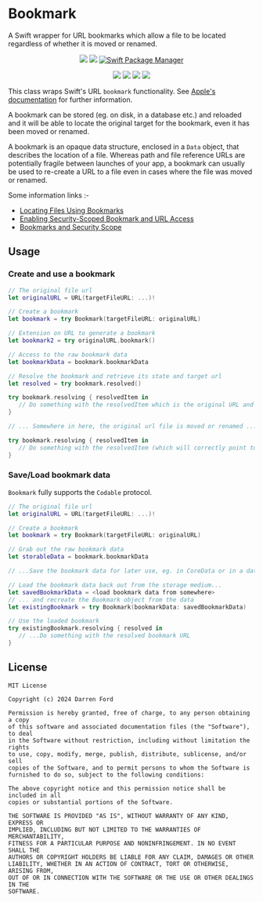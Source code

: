 # Bookmark

A Swift wrapper for URL bookmarks which allow a file to be located regardless of whether it is moved or renamed.

<p align="center">
    <img src="https://img.shields.io/github/v/tag/dagronf/Bookmark" />
    <img src="https://img.shields.io/badge/License-MIT-lightgrey" />
    <a href="https://swift.org/package-manager">
        <img src="https://img.shields.io/badge/spm-compatible-brightgreen.svg?style=flat" alt="Swift Package Manager" />
    </a>
</p>
<p align="center">
    <img src="https://img.shields.io/badge/macOS-10.11+-red" />
    <img src="https://img.shields.io/badge/iOS-11+-blue" />
    <img src="https://img.shields.io/badge/tvOS-11+-orange" />
    <img src="https://img.shields.io/badge/watchOS-4+-purple" />
</p>

This class wraps Swift's URL `bookmark` functionality. See [Apple's documentation](https://developer.apple.com/library/archive/documentation/FileManagement/Conceptual/FileSystemProgrammingGuide/AccessingFilesandDirectories/AccessingFilesandDirectories.html#//apple_ref/doc/uid/TP40010672-CH3-SW10) for further information.

A bookmark can be stored (eg. on disk, in a database etc.) and reloaded and it will be able to locate the original target for the bookmark, even it has been moved or renamed.

A bookmark is an opaque data structure, enclosed in a `Data` object, that describes the location of a file. Whereas path and file reference URLs are potentially fragile between launches of your app, a bookmark can usually be used to re-create a URL to a file even in cases where the file was moved or renamed.

Some information links :-

* [Locating Files Using Bookmarks](https://developer.apple.com/library/archive/documentation/FileManagement/Conceptual/FileSystemProgrammingGuide/AccessingFilesandDirectories/AccessingFilesandDirectories.html#//apple_ref/doc/uid/TP40010672-CH3-SW10)
* [Enabling Security-Scoped Bookmark and URL Access](https://developer.apple.com/documentation/professional_video_applications/fcpxml_reference/asset/media-rep/bookmark/enabling_security-scoped_bookmark_and_url_access)
* [Bookmarks and Security Scope](https://developer.apple.com/documentation/foundation/nsurl#1663783)

## Usage

### Create and use a bookmark

```swift
// The original file url
let originalURL = URL(targetFileURL: ...)!

// Create a bookmark
let bookmark = try Bookmark(targetFileURL: originalURL)

// Extension on URL to generate a bookmark
let bookmark2 = try originalURL.bookmark()

// Access to the raw bookmark data
let bookmarkData = bookmark.bookmarkData

// Resolve the bookmark and retrieve its state and target url
let resolved = try bookmark.resolved()

try bookmark.resolving { resolvedItem in
   // Do something with the resolvedItem which is the original URL and its state
}

// ... Somewhere in here, the original url file is moved or renamed ...

try bookmark.resolving { resolvedItem in
   // Do something with the resolvedItem (which will correctly point to the new URL location)
}
```

### Save/Load bookmark data

`Bookmark` fully supports the `Codable` protocol.

```swift
// The original file url
let originalURL = URL(targetFileURL: ...)!

// Create a bookmark
let bookmark = try Bookmark(targetFileURL: originalURL)

// Grab out the raw bookmark data
let storableData = bookmark.bookmarkData

// ...Save the bookmark data for later use, eg. in CoreData or in a database...

// Load the bookmark data back out from the storage medium...
let savedBookmarkData = <load bookmark data from somewhere>
// ... and recreate the Bookmark object from the data
let existingBookmark = try Bookmark(bookmarkData: savedBookmarkData)

// Use the loaded bookmark
try existingBookmark.resolving { resolved in
   // ...Do something with the resolved bookmark URL
}
```

## License

```
MIT License

Copyright (c) 2024 Darren Ford

Permission is hereby granted, free of charge, to any person obtaining a copy
of this software and associated documentation files (the "Software"), to deal
in the Software without restriction, including without limitation the rights
to use, copy, modify, merge, publish, distribute, sublicense, and/or sell
copies of the Software, and to permit persons to whom the Software is
furnished to do so, subject to the following conditions:

The above copyright notice and this permission notice shall be included in all
copies or substantial portions of the Software.

THE SOFTWARE IS PROVIDED "AS IS", WITHOUT WARRANTY OF ANY KIND, EXPRESS OR
IMPLIED, INCLUDING BUT NOT LIMITED TO THE WARRANTIES OF MERCHANTABILITY,
FITNESS FOR A PARTICULAR PURPOSE AND NONINFRINGEMENT. IN NO EVENT SHALL THE
AUTHORS OR COPYRIGHT HOLDERS BE LIABLE FOR ANY CLAIM, DAMAGES OR OTHER
LIABILITY, WHETHER IN AN ACTION OF CONTRACT, TORT OR OTHERWISE, ARISING FROM,
OUT OF OR IN CONNECTION WITH THE SOFTWARE OR THE USE OR OTHER DEALINGS IN THE
SOFTWARE.
```
